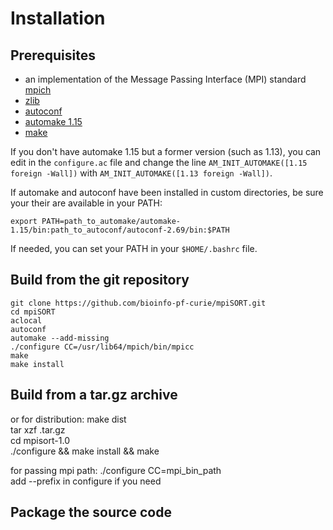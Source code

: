 # Installation

## Prerequisites

* an implementation of the Message Passing Interface (MPI) standard [mpich](https://www.mpich.org/)
* [zlib](https://zlib.net/)
* [autoconf](https://www.gnu.org/software/autoconf/)
* [automake 1.15](https://www.gnu.org/software/automake/)
* [make](https://www.gnu.org/software/make/)

If you don't have automake 1.15 but a former version (such as 1.13), you can edit in the `configure.ac` file and change the line `AM_INIT_AUTOMAKE([1.15 foreign -Wall])` with `AM_INIT_AUTOMAKE([1.13 foreign -Wall])`.

If automake and autoconf have been installed in custom directories, be sure your their are available in your PATH:

`export PATH=path_to_automake/automake-1.15/bin:path_to_autoconf/autoconf-2.69/bin:$PATH`

If needed, you can set your PATH in your `$HOME/.bashrc` file.

## Build from the git repository



```
git clone https://github.com/bioinfo-pf-curie/mpiSORT.git
cd mpiSORT
aclocal
autoconf
automake --add-missing
./configure CC=/usr/lib64/mpich/bin/mpicc
make
make install
```

## Build from a tar.gz archive

or for distribution: 
make dist  
tar xzf .tar.gz  
cd mpisort-1.0  
./configure && make install && make

for passing mpi path: 
./configure CC=mpi_bin_path  
add --prefix in configure if you need  


## Package the source code

